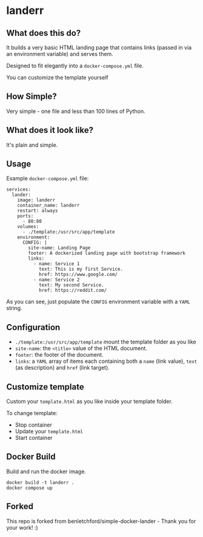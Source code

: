 # landerr

## What does this do?

It builds a very basic HTML landing page that contains links (passed in via an environment variable) and serves them.

Designed to fit elegantly into a `docker-compose.yml` file.

You can customize the template yourself

## How Simple?

Very simple - one file and less than 100 lines of Python.

## What does it look like?

It's plain and simple.

<!-- ![simple-docker-lamder](simple-docker-lander.png) -->


## Usage

Example `docker-compose.yml` file:

```
services:
  lander:
    image: landerr
    container_name: landerr
    restart: always
    ports:
      - 80:80
    volumes:
      - ./template:/usr/src/app/template
    environment:
      CONFIG: |
        site-name: Landing Page
        footer: A dockerized landing page with bootstrap framework
        links:
          - name: Service 1
            text: This is my first Service. 
            href: https://www.google.com/
          - name: Service 2
            text: My second Service. 
            href: https://reddit.com/
```

As you can see, just populate the `CONFIG` environment variable with a `YAML` string.

## Configuration

- `./template:/usr/src/app/template` mount the template folder as you like
- `site-name`: the `<title>` value of the HTML document.
- `footer`: the footer of the document.
- `links`: a `YAML` array of items each containing both a `name` (link value), `text` (as description) and `href` (link target).

## Customize template

Custom your `template.html` as you like inside your template folder.

To change template:
- Stop container
- Update your `template.html`
- Start container

## Docker Build

Build and run the docker image.
```
docker build -t landerr .
docker compose up
```

## Forked 
This repo is forked from benletchford/simple-docker-lander - Thank you for your work! :) 